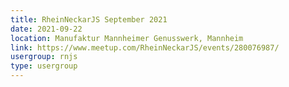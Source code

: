 ```yaml
---
title: RheinNeckarJS September 2021
date: 2021-09-22
location: Manufaktur Mannheimer Genusswerk, Mannheim
link: https://www.meetup.com/RheinNeckarJS/events/280076987/
usergroup: rnjs
type: usergroup
---
```

